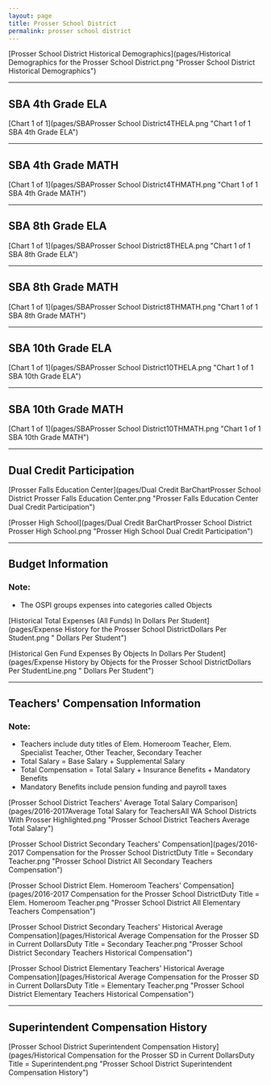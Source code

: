```yaml
---
layout: page
title: Prosser School District
permalink: prosser school district
---
```



[Prosser School District Historical Demographics](pages/Historical Demographics for the Prosser School District.png "Prosser School District Historical Demographics")

___

## SBA 4th Grade ELA

[Chart 1 of 1](pages/SBAProsser School District4THELA.png "Chart 1 of 1 SBA 4th Grade ELA")


___

## SBA 4th Grade MATH

[Chart 1 of 1](pages/SBAProsser School District4THMATH.png "Chart 1 of 1 SBA 4th Grade MATH")


___

## SBA 8th Grade ELA

[Chart 1 of 1](pages/SBAProsser School District8THELA.png "Chart 1 of 1 SBA 8th Grade ELA")


___

## SBA 8th Grade MATH

[Chart 1 of 1](pages/SBAProsser School District8THMATH.png "Chart 1 of 1 SBA 8th Grade MATH")


___

## SBA 10th Grade ELA

[Chart 1 of 1](pages/SBAProsser School District10THELA.png "Chart 1 of 1 SBA 10th Grade ELA")


___

## SBA 10th Grade MATH

[Chart 1 of 1](pages/SBAProsser School District10THMATH.png "Chart 1 of 1 SBA 10th Grade MATH")


___

## Dual Credit Participation

[Prosser Falls Education Center](pages/Dual Credit BarChartProsser School District Prosser Falls Education Center.png "Prosser Falls Education Center Dual Credit Participation")

[Prosser High School](pages/Dual Credit BarChartProsser School District Prosser High School.png "Prosser High School Dual Credit Participation")


___

## Budget Information
### Note:
- The OSPI groups expenses into categories called Objects

[Historical Total Expenses (All Funds) In Dollars Per Student](pages/Expense History for the Prosser School DistrictDollars Per Student.png " Dollars Per Student")

[Historical Gen Fund Expenses By Objects In Dollars Per Student](pages/Expense History by Objects for the Prosser School DistrictDollars Per StudentLine.png " Dollars Per Student")


___

## Teachers' Compensation Information
### Note:
- Teachers include duty titles of Elem. Homeroom Teacher, Elem. Specialist Teacher, Other Teacher, Secondary Teacher
- Total Salary = Base Salary + Supplemental Salary
- Total Compensation = Total Salary + Insurance Benefits + Mandatory Benefits
- Mandatory Benefits include pension funding and payroll taxes

[Prosser School District Teachers' Average Total Salary Comparison](pages/2016-2017Average Total Salary for TeachersAll WA School Districts With Prosser Highlighted.png "Prosser School District Teachers Average Total Salary")

[Prosser School District Secondary Teachers' Compensation](pages/2016-2017 Compensation for the Prosser School DistrictDuty Title = Secondary Teacher.png "Prosser School District All Secondary Teachers Compensation")

[Prosser School District Elem. Homeroom Teachers' Compensation](pages/2016-2017 Compensation for the Prosser School DistrictDuty Title = Elem. Homeroom Teacher.png "Prosser School District All Elementary Teachers Compensation")

[Prosser School District Secondary Teachers' Historical Average Compensation](pages/Historical Average Compensation for the Prosser SD in Current DollarsDuty Title = Secondary Teacher.png "Prosser School District Secondary Teachers Historical Compensation")

[Prosser School District Elementary Teachers' Historical Average Compensation](pages/Historical Average Compensation for the Prosser SD in Current DollarsDuty Title = Elementary Teacher.png "Prosser School District Elementary Teachers Historical Compensation")


___

## Superintendent Compensation History

[Prosser School District Superintendent Compensation History](pages/Historical Compensation for the Prosser SD in Current DollarsDuty Title = Superintendent.png "Prosser School District Superintendent Compensation History")

